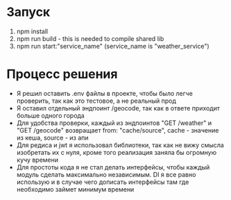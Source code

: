 # Запуск

1. npm install
2. npm run build - this is needed to compile shared lib
3. npm run start:"service_name" (service_name is "weather_service")

# Процесс решения

- Я решил оставить .env файлы в проекте, чтобы было легче проверить, так как это тестовое, а не реальный прод
- Я оставил отдельный эндпоинт /geocode, так как в ответе приходит больше одного города
- Для удобства проверки, каждый из эндпоинтов "GET /weather" и "GET /geocode" возвращает from: "cache/source", cache - значение из кеша, source - из апи
- Для редиса и jwt я использовал библиотеки, так как не вижу смысла изобретать их с нуля, кроме того реализация заняла бы огромную кучу времени
- Для простоты кода я не стал делать интерфейсы, чтобы каждый модуль сделать максимально независимым. DI я все равно использую и в случае чего дописать интерфейсы там где необходимо займет минимум времени
